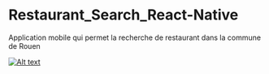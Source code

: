 # Restaurant_Search_React-Native
Application mobile qui permet la recherche de restaurant dans la commune de Rouen

[![Alt text](https://img.youtube.com/vi/NGOJIqy0pyo/0.jpg)](https://www.youtube.com/watch?v=NGOJIqy0pyo)
